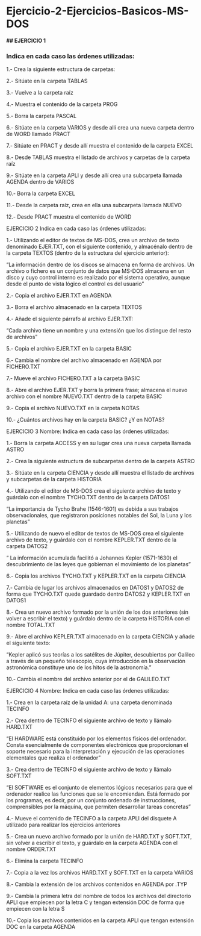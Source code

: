 # Ejercicio-2-Ejercicios-Basicos-MS-DOS

**## EJERCICIO 1** 
### Indica en cada caso las órdenes utilizadas:

1.- Crea la siguiente estructura de carpetas:



2.- Sitúate en la carpeta TABLAS



3.- Vuelve a la carpeta raíz



4.- Muestra el contenido de la carpeta PROG



5.- Borra la carpeta PASCAL



6.- Sitúate en la carpeta VARIOS y desde allí crea una nueva carpeta dentro de WORD llamado
PRACT



7.- Sitúate en PRACT y desde allí muestra el contenido de la carpeta EXCEL



8.- Desde TABLAS muestra el listado de archivos y carpetas de la carpeta raíz



9.- Sitúate en la carpeta APLI y desde allí crea una subcarpeta llamada AGENDA dentro de
VARIOS



10.- Borra la carpeta EXCEL



11.- Desde la carpeta raíz, crea en ella una subcarpeta llamada NUEVO



12.- Desde PRACT muestra el contenido de WORD

EJERCICIO 2
Indica en cada caso las órdenes utilizadas:

1.- Utilizando el editor de textos de MS-DOS, crea un archivo de texto denominado EJER.TXT,
con el siguiente contenido, y almacénalo dentro de la carpeta TEXTOS (dentro de la estructura
del ejercicio anterior):

“La información dentro de los discos se almacena en forma de archivos. Un archivo
o fichero es un conjunto de datos que MS-DOS almacena en un disco y cuyo
control interno es realizado por el sistema operativo, aunque desde el punto de
vista lógico el control es del usuario”



2.- Copia el archivo EJER.TXT en AGENDA



3.- Borra el archivo almacenado en la carpeta TEXTOS



4.- Añade el siguiente párrafo al archivo EJER.TXT:

“Cada archivo tiene un nombre y una extensión que los distingue del resto de archivos”



5.- Copia el archivo EJER.TXT en la carpeta BASIC



6.- Cambia el nombre del archivo almacenado en AGENDA por FICHERO.TXT



7.- Mueve el archivo FICHERO.TXT a la carpeta BASIC



8.- Abre el archivo EJER.TXT y borra la primera frase; almacena el nuevo archivo con el
nombre NUEVO.TXT dentro de la carpeta BASIC



9.- Copia el archivo NUEVO.TXT en la carpeta NOTAS



10.- ¿Cuántos archivos hay en la carpeta BASIC? ¿Y en NOTAS?



EJERCICIO 3 Nombre:
Indica en cada caso las órdenes utilizadas:

1.- Borra la carpeta ACCESS y en su lugar crea una nueva carpeta llamada ASTRO



2.- Crea la siguiente estructura de subcarpetas dentro de la carpeta ASTRO



3.- Sitúate en la carpeta CIENCIA y desde allí muestra el listado de archivos y subcarpetas de la carpeta HISTORIA



4.- Utilizando el editor de MS-DOS crea el siguiente archivo de texto y guárdalo con el nombre
TYCHO.TXT dentro de la carpeta DATOS1

“La importancia de Tycho Brahe (1546-1601) es debida a sus trabajos
observacionales, que registraron posiciones notables del Sol, la Luna y los
planetas”



5.- Utilizando de nuevo el editor de textos de MS-DOS crea el siguiente archivo de texto, y
guárdalo con el nombre KEPLER.TXT dentro de la carpeta DATOS2

“ La información acumulada facilitó a Johannes Kepler (1571-1630) el
descubrimiento de las leyes que gobiernan el movimiento de los planetas”



6.- Copia los archivos TYCHO.TXT y KEPLER.TXT en la carpeta CIENCIA



7.- Cambia de lugar los archivos almacenados en DATOS1 y DATOS2 de forma que TYCHO.TXT
quede guardado dentro DATOS2 y KEPLER.TXT en DATOS1



8.- Crea un nuevo archivo formado por la unión de los dos anteriores (sin volver a escribir el
texto) y guárdalo dentro de la carpeta HISTORIA con el nombre TOTAL.TXT



9.- Abre el archivo KEPLER.TXT almacenado en la carpeta CIENCIA y añade el siguiente texto:

“Kepler aplicó sus teorías a los satélites de Júpiter, descubiertos por
Galileo a través de un pequeño telescopio, cuya introducción en la
observación astronómica constituye uno de los hitos de la astronomía.”



10.- Cambia el nombre del archivo anterior por el de GALILEO.TXT



EJERCICIO 4 Nombre:
Indica en cada caso las órdenes utilizadas:

1.- Crea en la carpeta raíz de la unidad A: una carpeta denominada TECINFO



2.- Crea dentro de TECINFO el siguiente archivo de texto y llámalo HARD.TXT

“El HARDWARE está constituido por los elementos físicos del ordenador.
Consta esencialmente de componentes electrónicos que proporcionan el
soporte necesario para la interpretación y ejecución de las operaciones
elementales que realiza el ordenador”



3.- Crea dentro de TECINFO el siguiente archivo de texto y llámalo SOFT.TXT

“El SOFTWARE es el conjunto de elementos lógicos necesarios para que el
ordenador realice las funciones que se le encomiendan. Está formado por
los programas, es decir, por un conjunto ordenado de instrucciones,
comprensibles por la máquina, que permiten desarrollar tareas concretas”



4.- Mueve el contenido de TECINFO a la carpeta APLI del disquete A utilizado para realizar los
ejercicios anteriores



5.- Crea un nuevo archivo formado por la unión de HARD.TXT y SOFT.TXT, sin volver a escribir
el texto, y guárdalo en la carpeta AGENDA con el nombre ORDER.TXT



6.- Elimina la carpeta TECINFO



7.- Copia a la vez los archivos HARD.TXT y SOFT.TXT en la carpeta VARIOS



8.- Cambia la extensión de los archivos contenidos en AGENDA por .TYP



9.- Cambia la primera letra del nombre de todos los archivos del directorio APLI que empiecen
por la letra C y tengan extensión DOC de forma que empiecen con la letra S



10.- Copia los archivos contenidos en la carpeta APLI que tengan extensión DOC en la carpeta
AGENDA
